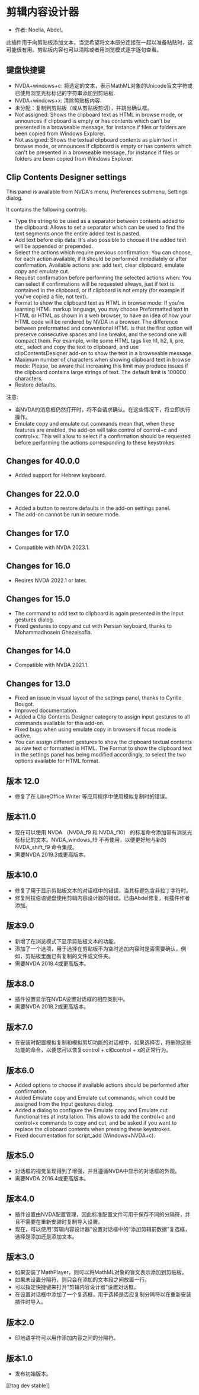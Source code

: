 # 剪辑内容设计器 #

*	作者: Noelia, Abdel。

此插件用于向剪贴板添加文本，当您希望将文本部分连接在一起以准备粘贴时，这可能很有用。剪贴板内容也可以清除或者用浏览模式逐字逐句查看。

## 键盘快捷键 ##
*	NVDA+windows+c: 将选定的文本，表示MathML对象的Unicode盲文字符或已使用浏览光标标记的字符串添加到剪贴板.
*	NVDA+windows+x: 清除剪贴板内容.
*	未分配：复制到剪贴板（或从剪贴板剪切），并跳出确认框。
*	Not assigned: Shows the clipboard text as HTML in browse mode, or
  announces if clipboard is empty or has contents which can't be presented
  in a browseable message, for instance if files or folders are been copied
  from Windows Explorer.
*	Not assigned: Shows the textual clipboard contents as plain text in browse
  mode, or announces if clipboard is empty or has contents which can't be
  presented in a browseable message, for instance if files or folders are
  been copied from Windows Explorer.


## Clip Contents Designer settings ##

This panel is available from NVDA's menu, Preferences submenu, Settings
dialog.

It contains the following controls:

* Type the string to be used as a separator between contents added to the
  clipboard: Allows to set a separator which can be used to find the text
  segments once the entire added text is pasted.
* Add text before clip data: It's also possible to choose if the added text
  will be appended or prepended.
* Select the actions which require previous confirmation: You can choose,
  for each action available, if it should be performed inmediately or after
  confirmation. Available actions are: add text, clear clipboard, emulate
  copy and emulate cut.
* Request confirmation before performing the selected actions when: You can
  select if confirmations will be requested always, just if text is
  contained in the clipboard, or if clipboard is not empty (for example if
  you've copied a file, not text).
* Format to show the clipboard text as HTML in browse mode: If you're
  learning HTML markup language, you may choose Preformatted text in HTML or
  HTML as shown in a web browser, to have an idea of how your HTML code will
  be rendered by NVDA in a browser. The difference between preformatted and
  conventional HTML is that the first option will preserve consecutive
  spaces and line breaks, and the second one will compact them.  For
  example, write some HTML tags like h1, h2, li, pre, etc., select and copy
  the text to clipboard, and use clipContentsDesigner add-on to show the
  text in a browseable message.
* Maximum number of characters when showing clipboard text in browse mode:
  Please, be aware that increasing this limit may produce issues if the
  clipboard contains large strings of text. The default limit is 100000
  characters.
* Restore defaults.

注意:

* 当NVDA的消息框仍然打开时，将不会请求确认。在这些情况下，将立即执行操作。
* Emulate copy and emulate cut commands mean that, when these features are
  enabled, the add-on will take control of control+c and control+x. This
  will allow to select if a confirmation should be requested before
  performing the actions corresponding to these keystrokes.

## Changes for 40.0.0
* Added support for Hebrew keyboard.

## Changes for 22.0.0
* Added a button to restore defaults in the add-on settings panel.
* The add-on cannot be run in secure mode.

## Changes for 17.0
* Compatible with NVDA 2023.1.

## Changes for 16.0
* Reqires NVDA 2022.1 or later.

## Changes for 15.0
* The command to add text to clipboard is again presented in the input
  gestures dialog.
* Fixed gestures to copy and cut with Persian keyboard, thanks to
  Mohammadhosein Ghezelsofla.

## Changes for 14.0
* Compatible with NVDA 2021.1.

## Changes for 13.0
* Fixed an issue in visual layout of the settings panel, thanks to Cyrille
  Bougot.
* Improved documentation.
* Added a Clip Contents Designer category to assign input gestures to all
  commands available for this add-on.
* Fixed bugs when using emulate copy in browsers if focus mode is active.
* You can assign different gestures to show the clipboard textual contents
  as raw text or formatted in HTML. The Format to show the clipboard text in
  the settings panel has being modified accordingly, to select the two
  options available for HTML format.

## 版本 12.0
* 修复了在 LibreOffice Writer 等应用程序中使用模拟复制时的错误。

## 版本11.0
* 现在可以使用 NVDA （NVDA_f9 和 NVDA_f10） 的标准命令添加带有浏览光标标记的文本。NVDA_windows_f9
  不再使用，以便更好地与新的 NVDA_shift_f9 命令集成。
* 需要NVDA 2019.3或更高版本。

## 版本10.0
* 修复了用于显示剪贴板文本的对话框中的错误，当其标题包含非拉丁字符时。
* 修复阿拉伯语键盘使用剪辑内容设计器的错误。已由Abdel修复，有插件作者添加。

## 版本9.0

* 新增了在浏览模式下显示剪贴板文本的功能。
* 添加了一个选项，用于选择在剪贴板不为空时追加内容时是否需要确认，例如，剪贴板里面已有复制的文件或文件夹。
* 需要NVDA 2018.4或更高版本。

## 版本8.0 ##

* 插件设置显示在NVDA设置对话框的相应类别中。
* 需要NVDA 2018.2或更高版本。

## 版本7.0

* 在安装时配置模拟复制和模拟剪切功能的对话框中，如果选择否，将删除这些功能的命令，以便您可以恢复control + c和control +
  x的正常行为。

## 版本6.0

*	Added options to choose if available actions should be performed after
  confirmation.
*	Added Emulate copy and Emulate cut commands, which could be assigned from
  the Input gestures dialog.
*	Added a dialog to configure the Emulate copy and Emulate cut
  functionalities at installation. This allows to add the control+c and
  control+x commands to copy and cut, and be asked if you want to replace
  the clipboard contents when pressing these keystrokes.
*	Fixed documentation for script_add (Windows+NVDA+c).

## 版本5.0 ##

*	对话框的视觉呈现得到了增强，并且遵循NVDA中显示的对话框的外观。
*	需要NVDA 2016.4或更高版本。

## 版本4.0 ##
*	插件设置由NVDA配置管理，因此标准配置文件可用于保存不同的分隔符，并且不需要在重新安装时复制导入设置。
*	现在，可以使用“剪辑内容设计器”设置对话框中的“添加剪辑前数据”复选框，选择是添加还是添加文本。

## 版本3.0 ##
*	如果安装了MathPlayer，则可以将MathML对象的盲文表示添加到剪贴板。
*	如果未设置分隔符，则只会在添加的文本段之间放置一行。
*	可以指定快捷键来打开“剪辑内容设计器”设置对话框。
*	在设置对话框中添加了一个复选框，用于选择是否应复制分隔符以在重新安装插件时导入。

## 版本2.0 ##
*	印地语字符可以用作添加内容之间的分隔符。

## 版本1.0 ##
*	发布初始版本。

[[!tag dev stable]]
